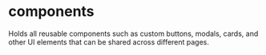 # components

Holds all reusable components such as custom buttons, modals, cards, and other UI elements that can be shared across different pages.
